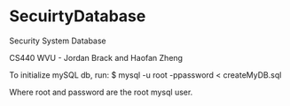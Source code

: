 # SecuirtyDatabase
Security System Database

CS440 WVU - Jordan Brack and Haofan Zheng

To initialize mySQL db, run:
$ mysql -u root -ppassword < createMyDB.sql

Where root and password are the root mysql user.
